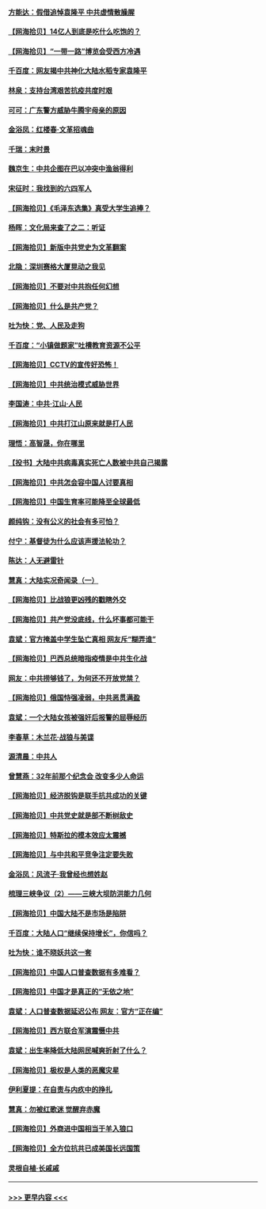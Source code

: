 #### [方能达：假借追悼袁隆平 中共虚情散臊腥](../pages/nsc993/n12976396.md?t=05261602) 
#### [【网海拾贝】14亿人到底是吃什么吃饱的？](../pages/nsc993/n12974125.md?t=05261602) 
#### [【网海拾贝】“一带一路”博览会受西方冷遇](../pages/nsc993/n12971787.md?t=05261602) 
#### [千百度：网友揭中共神化大陆水稻专家袁隆平](../pages/nsc993/n12971733.md?t=05261602) 
#### [林泉：支持台湾艰苦抗疫共度时艰](../pages/nsc993/n12971350.md?t=05261602) 
#### [可可：广东警方威胁牛腾宇母亲的原因](../pages/nsc993/n12971100.md?t=05261602) 
#### [金浴凤：红楼春·文革招魂曲](../pages/nsc993/n12970354.md?t=05261602) 
#### [千瑞：末时景](../pages/nsc993/n12970337.md?t=05261602) 
#### [魏京生：中共企图在巴以冲突中渔翁得利](../pages/nsc993/n12970286.md?t=05261602) 
#### [宋征时：我找到的六四军人](../pages/nsc993/n12970213.md?t=05261602) 
#### [【网海拾贝】《毛泽东选集》真受大学生追捧？](../pages/nsc993/n12968779.md?t=05261602) 
#### [杨晖：文化局来查了之二：听证](../pages/nsc993/n12966528.md?t=05261602) 
#### [【网海拾贝】新版中共党史为文革翻案](../pages/nsc993/n12967526.md?t=05261602) 
#### [北隐：深圳赛格大厦晃动之我见](../pages/nsc993/n12967393.md?t=05261602) 
#### [【网海拾贝】不要对中共抱任何幻想](../pages/nsc993/n12965222.md?t=05261602) 
#### [【网海拾贝】什么是共产党？](../pages/nsc993/n12962781.md?t=05261602) 
#### [吐为快：党、人民及走狗](../pages/nsc993/n12962747.md?t=05261602) 
#### [千百度：“小镇做题家”吐槽教育资源不公平](../pages/nsc993/n12962705.md?t=05261602) 
#### [【网海拾贝】CCTV的宣传好恐怖！](../pages/nsc993/n12959984.md?t=05261602) 
#### [【网海拾贝】中共统治模式威胁世界](../pages/nsc993/n12957622.md?t=05261602) 
#### [李国涛：中共‧江山‧人民](../pages/nsc993/n12957502.md?t=05261602) 
#### [【网海拾贝】中共打江山原来就是打人民](../pages/nsc993/n12954345.md?t=05261602) 
#### [理悟：高智晟，你在哪里](../pages/nsc993/n12953115.md?t=05261602) 
#### [【投书】大陆中共病毒真实死亡人数被中共自己揭露](../pages/nsc993/n12953050.md?t=05261602) 
#### [【网海拾贝】中共怎会容中国人讨要真相](../pages/nsc993/n12952161.md?t=05261602) 
#### [【网海拾贝】中国生育率可能降至全球最低](../pages/nsc993/n12948793.md?t=05261602) 
#### [颜纯钩：没有公义的社会有多可怕？](../pages/nsc993/n12947626.md?t=05261602) 
#### [付宁：基督徒为什么应该声援法轮功？](../pages/nsc993/n12947233.md?t=05261602) 
#### [陈达：人无避雷针](../pages/nsc993/n12947098.md?t=05261602) 
#### [慧真：大陆实况奇闻录（一）](../pages/nsc993/n12945811.md?t=05261602) 
#### [【网海拾贝】比战狼更凶残的戳瞎外交](../pages/nsc993/n12945717.md?t=05261602) 
#### [【网海拾贝】共产党没底线，什么坏事都可能干](../pages/nsc993/n12942090.md?t=05261602) 
#### [袁斌：官方掩盖中学生坠亡真相 网友斥“糊弄谁”](../pages/nsc993/n12942029.md?t=05261602) 
#### [【网海拾贝】巴西总统暗指疫情是中共生化战](../pages/nsc993/n12938999.md?t=05261602) 
#### [网友：中共捞够钱了，为何还不开放党禁？](../pages/nsc993/n12938952.md?t=05261602) 
#### [【网海拾贝】俄国恃强凌弱，中共恶贯满盈](../pages/nsc993/n12936626.md?t=05261602) 
#### [袁斌：一个大陆女孩被强奸后报警的屈辱经历](../pages/nsc993/n12936547.md?t=05261602) 
#### [李春草：木兰花·战狼与美谍](../pages/nsc993/n12935995.md?t=05261602) 
#### [源清晨：中共人](../pages/nsc993/n12935589.md?t=05261602) 
#### [曾慧燕：32年前那个纪念会 改变多少人命运](../pages/nsc993/n12934233.md?t=05261602) 
#### [【网海拾贝】经济脱钩是联手抗共成功的关键](../pages/nsc993/n12934176.md?t=05261602) 
#### [【网海拾贝】中共党史就是部不断树敌史](../pages/nsc993/n12932844.md?t=05261602) 
#### [【网海拾贝】特斯拉的模本效应太震撼](../pages/nsc993/n12925626.md?t=05261602) 
#### [【网海拾贝】与中共和平竞争注定要失败](../pages/nsc993/n12923326.md?t=05261602) 
#### [金浴凤：风流子‧我曾经也想姓赵](../pages/nsc993/n12920911.md?t=05261602) 
#### [梳理三峡争议（2）——三峡大坝防洪能力几何](../pages/nsc993/n12920173.md?t=05261602) 
#### [【网海拾贝】中国大陆不是市场是陷阱](../pages/nsc993/n12920143.md?t=05261602) 
#### [千百度：大陆人口“继续保持增长”，你信吗？](../pages/nsc993/n12918946.md?t=05261602) 
#### [吐为快：谁不晓妖共这一套](../pages/nsc993/n12918941.md?t=05261602) 
#### [【网海拾贝】中国人口普查数据有多难看？](../pages/nsc993/n12917822.md?t=05261602) 
#### [【网海拾贝】中国才是真正的“无依之地”](../pages/nsc993/n12915845.md?t=05261602) 
#### [袁斌：人口普查数据延迟公布 网友：官方“正在编”](../pages/nsc993/n12915748.md?t=05261602) 
#### [【网海拾贝】西方联合军演震慑中共](../pages/nsc993/n12913466.md?t=05261602) 
#### [袁斌：出生率降低大陆网民喊爽折射了什么？](../pages/nsc993/n12913365.md?t=05261602) 
#### [【网海拾贝】极权是人类的恶魔灾星](../pages/nsc993/n12910697.md?t=05261602) 
#### [伊利夏提：在自责与内疚中的挣扎](../pages/nsc993/n12910493.md?t=05261602) 
#### [慧真：勿被红歌迷 觉醒弃赤魔](../pages/nsc993/n12910485.md?t=05261602) 
#### [【网海拾贝】外商进中国相当于羊入狼口](../pages/nsc993/n12908274.md?t=05261602) 
#### [【网海拾贝】全方位抗共已成美国长远国策](../pages/nsc993/n12906878.md?t=05261602) 
#### [灵根自植‧长戚戚](../pages/nsc993/n12905585.md?t=05261602) 

----
#### [ >>> 更早内容 <<< ](../indexes/nsc993-earlier.md)
